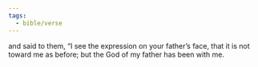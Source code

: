 ```yaml
---
tags:
  - bible/verse
---
```

and said to them, “I see the expression on your father’s face, that it is not toward me as before; but the God of my father has been with me.